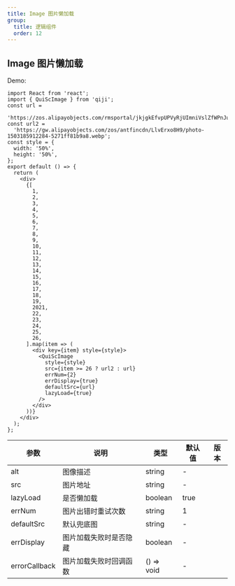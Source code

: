 ```yaml
---
title: Image 图片懒加载
group:
  title: 逻辑组件
  order: 12
---
```


## Image 图片懒加载

Demo:

```tsx
import React from 'react';
import { QuiScImage } from 'qiji';
const url =
  'https://zos.alipayobjects.com/rmsportal/jkjgkEfvpUPVyRjUImniVslZfWPnJuuZ.png';
const url2 =
  'https://gw.alipayobjects.com/zos/antfincdn/LlvErxo8H9/photo-1503185912284-5271ff81b9a8.webp';
const style = {
  width: '50%',
  height: '50%',
};
export default () => {
  return (
    <div>
      {[
        1,
        2,
        3,
        4,
        5,
        6,
        7,
        8,
        9,
        10,
        11,
        12,
        13,
        14,
        15,
        16,
        17,
        18,
        19,
        2021,
        22,
        23,
        24,
        25,
        26,
      ].map(item => (
        <div key={item} style={style}>
          <QuiScImage
            style={style}
            src={item >= 26 ? url2 : url}
            errNum={2}
            errDisplay={true}
            defaultSrc={url}
            lazyLoad={true}
          />
        </div>
      ))}
    </div>
  );
};
```

| 参数          | 说明                   | 类型       | 默认值 | 版本 |
| ------------- | ---------------------- | ---------- | ------ | ---- |
| alt           | 图像描述               | string     | -      |      |
| src           | 图片地址               | string     | -      |      |
| lazyLoad      | 是否懒加载             | boolean    | true   |      |
| errNum        | 图片出错时重试次数     | string     | 1      |      |
| defaultSrc    | 默认兜底图             | string     | -      |      |
| errDisplay    | 图片加载失败时是否隐藏 | boolean    | -      |      |
| errorCallback | 图片加载失败时回调函数 | () => void | -      |      |

